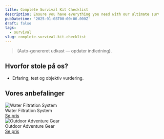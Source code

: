 ```yaml
---
title: Complete Survival Kit Checklist
description: Ensure you have everything you need with our ultimate survival kit checklist.
pubDatetime: '2025-01-08T00:00:00.000Z'
draft: false
tags:
  - survival
slug: complete-survival-kit-checklist
---
```

> (Auto-genereret udkast — opdater indledning).

## Hvorfor stole på os?
- Erfaring, test og objektiv vurdering.

## Vores anbefalinger


<!-- Auto: Affiliate-kort fra Products/SKUs -->

<div class="aff-card"><img src="abstract_36.png (https://v5.airtableusercontent.com/v3/u/44/44/1755244800000/N089qcsh3La7mPzwQM5XoA/wLNngCH_r-zHq_caH-ypppNCcgVFcXc-6mIt3Z_CGkkAOauRmMPf_w8KA_32tEQMWSzPSBnN_cAeFZgqydaC-XTfOAF4rMt9SeknCsbdLMLLr6nseyg7ESaxWgJfonWLMQxUIEbq-qoR3yO6gS9HS7EK2Sj3ZBHpHc6M5Sgb88E/MJfT9l4vH4gC32_4gJ8C2PWF7NO0xJl6382PaXAXWj4)" alt="Water Filtration System" class="aff-card__img" /><div class="aff-card__meta"><div class="aff-card__title">Water Filtration System</div><a class="aff-btn" href="https://affiliate.adventureshop68b9.com/gear101?utm_source=klartilalt&utm_medium=affiliate&subid=complete-survival-kit-checklist-2025-01-08" rel="sponsored nofollow noopener" target="_blank">Se pris</a></div></div>

<div class="aff-card"><img src="abstract_40.png (https://v5.airtableusercontent.com/v3/u/44/44/1755244800000/hZgbgp79cDyu1Dv4sx-g4Q/9lX705YllBO2XRcfL6qZGmcR7KFtTY5cRA5uv6_m62zPrn_dBx6kH1Bq3glg3CFhGgL4JqiIbKXG_Tm42z10etL-hTDR_jA9Ei1gK-jZFngMsAJEgZ80eqeSDGhviD9QIy0IvPUPM6KOGv_3T-xkf-WcHLkXCfcItJ6t4GwkFV8/Ya-RbDgwqRofCSQv4CemoaExPIUItbWaGnmlz1TP2HA)" alt="Outdoor Adventure Gear" class="aff-card__img" /><div class="aff-card__meta"><div class="aff-card__title">Outdoor Adventure Gear</div><a class="aff-btn" href="https://affiliate.fitnesspro73c4.com/equipment202?utm_source=klartilalt&utm_medium=affiliate&subid=complete-survival-kit-checklist-2025-01-08" rel="sponsored nofollow noopener" target="_blank">Se pris</a></div></div>

